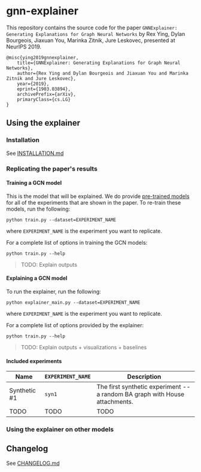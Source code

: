 # gnn-explainer

This repository contains the source code for the paper `GNNExplainer: Generating Explanations for Graph Neural Networks` by Rex Ying, Dylan Bourgeois, Jiaxuan You, Marinka Zitnik, Jure Leskovec, presented at NeurIPS 2019.

```
@misc{ying2019gnnexplainer,
    title={GNNExplainer: Generating Explanations for Graph Neural Networks},
    author={Rex Ying and Dylan Bourgeois and Jiaxuan You and Marinka Zitnik and Jure Leskovec},
    year={2019},
    eprint={1903.03894},
    archivePrefix={arXiv},
    primaryClass={cs.LG}
}
```

## Using the explainer

### Installation

See [INSTALLATION.md](#)

### Replicating the paper's results

#### Training a GCN model 

This is the model that will be explained. We do provide [pre-trained models](#TODO) for all of the experiments
that are shown in the paper. To re-train these models, run the following:

```
python train.py --dataset=EXPERIMENT_NAME
```

where `EXPERIMENT_NAME` is the experiment you want to replicate. 

For a complete list of options in training the GCN models:

```
python train.py --help
```

> TODO: Explain outputs

#### Explaining a GCN model

To run the explainer, run the following:

```
python explainer_main.py --dataset=EXPERIMENT_NAME
```

where `EXPERIMENT_NAME` is the experiment you want to replicate. 



For a complete list of options provided by the explainer:

```
python train.py --help
```

> TODO: Explain outputs + visualizations + baselines

#### Included experiments

| Name | `EXPERIMENT_NAME` | Description  |
|------|-------------------|--------------|
| Synthetic #1 | `syn1`  | The first synthetic experiment -- a random BA graph with House attachments.  |
| TODO | TODO  | TODO | 

### Using the explainer on other models


## Changelog

See [CHANGELOG.md](#)